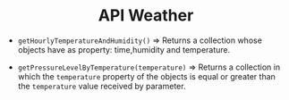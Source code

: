  <h1 align="center"> API Weather</h1>

- `getHourlyTemperatureAndHumidity()` => Returns a collection whose objects have as property: time,humidity and temperature.

- `getPressureLevelByTemperature(temperature)` => Returns a collection in which the `temperature` property of the objects is equal or greater than the `temperature` value received by parameter.


